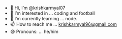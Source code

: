 - 👋 Hi, I’m @krishkarmyal07
- 👀 I’m interested in ... coding and football
- 🌱 I’m currently learning ... node.
- 📫 How to reach me ... krishkarmyal96@gmail.com
- 😄 Pronouns: ... he/him
<!---
krishkarmyal07/krishkarmyal07 is a ✨ special ✨ repository because its `README.md` (this file) appears on your GitHub profile.
You can click the Preview link to take a look at your changes.
--->

